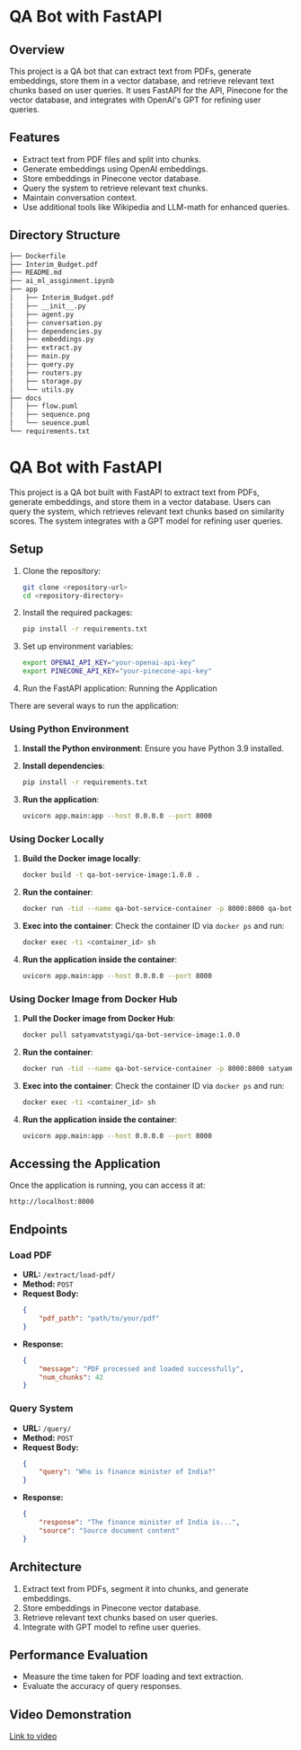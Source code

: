 # QA Bot with FastAPI

## Overview

This project is a QA bot that can extract text from PDFs, generate embeddings, store them in a vector database, and retrieve relevant text chunks based on user queries. It uses FastAPI for the API, Pinecone for the vector database, and integrates with OpenAI's GPT for refining user queries.

## Features

- Extract text from PDF files and split into chunks.
- Generate embeddings using OpenAI embeddings.
- Store embeddings in Pinecone vector database.
- Query the system to retrieve relevant text chunks.
- Maintain conversation context.
- Use additional tools like Wikipedia and LLM-math for enhanced queries.

## Directory Structure

```bash
├── Dockerfile
├── Interim_Budget.pdf
├── README.md
├── ai_ml_assginment.ipynb
├── app
│   ├── Interim_Budget.pdf
│   ├── __init__.py
│   ├── agent.py
│   ├── conversation.py
│   ├── dependencies.py
│   ├── embeddings.py
│   ├── extract.py
│   ├── main.py
│   ├── query.py
│   ├── routers.py
│   ├── storage.py
│   └── utils.py
├── docs
│   ├── flow.puml
│   ├── sequence.png
│   └── seuence.puml
└── requirements.txt
```

# QA Bot with FastAPI

This project is a QA bot built with FastAPI to extract text from PDFs, generate embeddings, and store them in a vector database. Users can query the system, which retrieves relevant text chunks based on similarity scores. The system integrates with a GPT model for refining user queries.

## Setup

1. Clone the repository:
    ```bash
    git clone <repository-url>
    cd <repository-directory>
    ```

2. Install the required packages:
    ```bash
    pip install -r requirements.txt
    ```

3. Set up environment variables:
    ```bash
    export OPENAI_API_KEY="your-openai-api-key"
    export PINECONE_API_KEY="your-pinecone-api-key"
    ```

4. Run the FastAPI application:
    Running the Application

There are several ways to run the application:

### Using Python Environment

1. **Install the Python environment**:
   Ensure you have Python 3.9 installed.

2. **Install dependencies**:
   ```sh
   pip install -r requirements.txt
   ```

3. **Run the application**:
   ```sh
   uvicorn app.main:app --host 0.0.0.0 --port 8000
   ```

### Using Docker Locally

1. **Build the Docker image locally**:
   ```sh
   docker build -t qa-bot-service-image:1.0.0 .
   ```

2. **Run the container**:
   ```sh
   docker run -tid --name qa-bot-service-container -p 8000:8000 qa-bot-service-image:1.0.0
   ```

3. **Exec into the container**:
   Check the container ID via `docker ps` and run:
   ```sh
   docker exec -ti <container_id> sh
   ```

4. **Run the application inside the container**:
   ```sh
   uvicorn app.main:app --host 0.0.0.0 --port 8000
   ```

### Using Docker Image from Docker Hub

1. **Pull the Docker image from Docker Hub**:
   ```sh
   docker pull satyamvatstyagi/qa-bot-service-image:1.0.0
   ```

2. **Run the container**:
   ```sh
   docker run -tid --name qa-bot-service-container -p 8000:8000 satyamvatstyagi/qa-bot-service-image:1.0.0
   ```

3. **Exec into the container**:
   Check the container ID via `docker ps` and run:
   ```sh
   docker exec -ti <container_id> sh
   ```

4. **Run the application inside the container**:
   ```sh
   uvicorn app.main:app --host 0.0.0.0 --port 8000
   ```

## Accessing the Application

Once the application is running, you can access it at:
```
http://localhost:8000
```

## Endpoints

### Load PDF
- **URL:** `/extract/load-pdf/`
- **Method:** `POST`
- **Request Body:**
    ```json
    {
        "pdf_path": "path/to/your/pdf"
    }
    ```
- **Response:**
    ```json
    {
        "message": "PDF processed and loaded successfully",
        "num_chunks": 42
    }
    ```

### Query System
- **URL:** `/query/`
- **Method:** `POST`
- **Request Body:**
    ```json
    {
        "query": "Who is finance minister of India?"
    }
    ```
- **Response:**
    ```json
    {
        "response": "The finance minister of India is...",
        "source": "Source document content"
    }
    ```

## Architecture

1. Extract text from PDFs, segment it into chunks, and generate embeddings.
2. Store embeddings in Pinecone vector database.
3. Retrieve relevant text chunks based on user queries.
4. Integrate with GPT model to refine user queries.

## Performance Evaluation

- Measure the time taken for PDF loading and text extraction.
- Evaluate the accuracy of query responses.

## Video Demonstration

[Link to video](path/to/video-demonstration.mp4)
